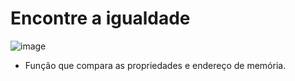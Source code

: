 # Encontre a igualdade 
![image](https://user-images.githubusercontent.com/95503135/188462600-56aff7bc-b742-4bae-a773-e4ed77426145.png)

* Função que compara as propriedades e endereço de memória.
